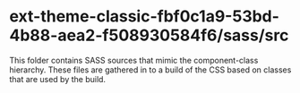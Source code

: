 # ext-theme-classic-fbf0c1a9-53bd-4b88-aea2-f508930584f6/sass/src

This folder contains SASS sources that mimic the component-class hierarchy. These files
are gathered in to a build of the CSS based on classes that are used by the build.
